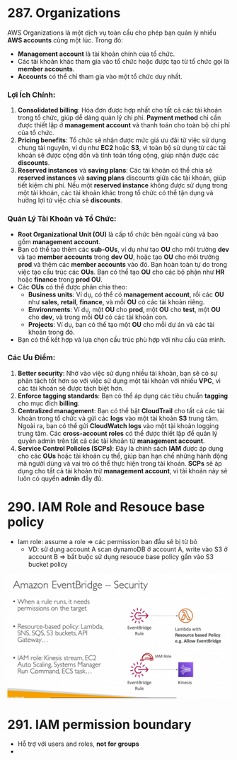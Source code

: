 # 287. Organizations 
AWS Organizations là một dịch vụ toàn cầu cho phép bạn quản lý nhiều **AWS accounts** cùng một lúc. Trong đó:
- **Management account** là tài khoản chính của tổ chức.
- Các tài khoản khác tham gia vào tổ chức hoặc được tạo từ tổ chức gọi là **member accounts**.
- **Accounts** có thể chỉ tham gia vào một tổ chức duy nhất.

### Lợi Ích Chính:
1. **Consolidated billing**: Hóa đơn được hợp nhất cho tất cả các tài khoản trong tổ chức, giúp dễ dàng quản lý chi phí. **Payment method** chỉ cần được thiết lập ở **management account** và thanh toán cho toàn bộ chi phí của tổ chức.
2. **Pricing benefits**: Tổ chức sẽ nhận được mức giá ưu đãi từ việc sử dụng chung tài nguyên, ví dụ như **EC2** hoặc **S3**, vì toàn bộ sử dụng từ các tài khoản sẽ được cộng dồn và tính toán tổng cộng, giúp nhận được các **discounts**.
3. **Reserved instances** và **saving plans**: Các tài khoản có thể chia sẻ **reserved instances** và **saving plans** discounts giữa các tài khoản, giúp tiết kiệm chi phí. Nếu một **reserved instance** không được sử dụng trong một tài khoản, các tài khoản khác trong tổ chức có thể tận dụng và hưởng lợi từ việc chia sẻ **discounts**.

### Quản Lý Tài Khoản và Tổ Chức:
- **Root Organizational Unit (OU)** là cấp tổ chức bên ngoài cùng và bao gồm **management account**.
- Bạn có thể tạo thêm các **sub-OUs**, ví dụ như tạo **OU** cho môi trường **dev** và tạo **member accounts** trong **dev OU**, hoặc tạo **OU** cho môi trường **prod** và thêm các **member accounts** vào đó. Bạn hoàn toàn tự do trong việc tạo cấu trúc các **OUs**. Bạn có thể tạo **OU** cho các bộ phận như **HR** hoặc **finance** trong **prod OU**.
- Các **OUs** có thể được phân chia theo:
    - **Business units**: Ví dụ, có thể có **management account**, rồi các **OU** như **sales**, **retail**, **finance**, và mỗi **OU** có các tài khoản riêng.
    - **Environments**: Ví dụ, một **OU** cho **prod**, một **OU** cho **test**, một **OU** cho **dev**, và trong mỗi **OU** có các tài khoản con.
    - **Projects**: Ví dụ, bạn có thể tạo một **OU** cho mỗi dự án và các tài khoản trong đó.
- Bạn có thể kết hợp và lựa chọn cấu trúc phù hợp với nhu cầu của mình.

### Các Ưu Điểm:
1. **Better security**: Nhờ vào việc sử dụng nhiều tài khoản, bạn sẽ có sự phân tách tốt hơn so với việc sử dụng một tài khoản với nhiều **VPC**, vì các tài khoản sẽ được tách biệt hơn.
2. **Enforce tagging standards**: Bạn có thể áp dụng các tiêu chuẩn **tagging** cho mục đích **billing**.
3. **Centralized management**: Bạn có thể bật **CloudTrail** cho tất cả các tài khoản trong tổ chức và gửi các **logs** vào một tài khoản **S3** trung tâm. Ngoài ra, bạn có thể gửi **CloudWatch logs** vào một tài khoản logging trung tâm. Các **cross-account roles** có thể được thiết lập để quản lý quyền admin trên tất cả các tài khoản từ **management account**.
4. **Service Control Policies (SCPs)**: Đây là chính sách **IAM** được áp dụng cho các **OUs** hoặc tài khoản cụ thể, giúp bạn hạn chế những hành động mà người dùng và vai trò có thể thực hiện trong tài khoản. **SCPs** sẽ áp dụng cho tất cả tài khoản trừ **management account**, vì tài khoản này sẽ luôn có quyền **admin** đầy đủ.

# 290. IAM Role and Resouce base policy
- Iam role: assume a role => các permission ban đầu sẽ bị từ bỏ
  - VD: sử dụng account A scan dynamoDB ở account A, write vào S3 ở account B => bắt buộc sử dụng resouce base policy gắn vào S3 bucket policy

![img.png](img.png)

# 291. IAM permission boundary 
- Hỗ trợ với users and roles, **not for groups**
- 


